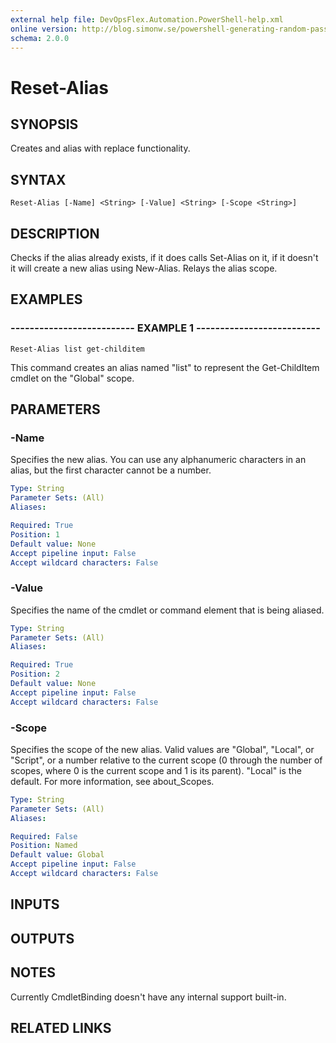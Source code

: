 ```yaml
---
external help file: DevOpsFlex.Automation.PowerShell-help.xml
online version: http://blog.simonw.se/powershell-generating-random-password-for-active-directory/
schema: 2.0.0
---
```


# Reset-Alias

## SYNOPSIS
Creates and alias with replace functionality.

## SYNTAX

```
Reset-Alias [-Name] <String> [-Value] <String> [-Scope <String>]
```

## DESCRIPTION
Checks if the alias already exists, if it does calls Set-Alias on it, if it doesn't it will create a new alias using New-Alias.
Relays the alias scope.

## EXAMPLES

### -------------------------- EXAMPLE 1 --------------------------
```
Reset-Alias list get-childitem
```

This command creates an alias named "list" to represent the Get-ChildItem cmdlet on the "Global" scope.

## PARAMETERS

### -Name
Specifies the new alias.
You can use any alphanumeric characters in an alias, but the first character cannot be a number.

```yaml
Type: String
Parameter Sets: (All)
Aliases: 

Required: True
Position: 1
Default value: None
Accept pipeline input: False
Accept wildcard characters: False
```

### -Value
Specifies the name of the cmdlet or command element that is being aliased.

```yaml
Type: String
Parameter Sets: (All)
Aliases: 

Required: True
Position: 2
Default value: None
Accept pipeline input: False
Accept wildcard characters: False
```

### -Scope
Specifies the scope of the new alias.
Valid values are "Global", "Local", or "Script", or a number relative to the current scope (0 through the number of scopes, where 0 is the current scope and 1 is its parent).
"Local" is the default.
For more information, see about_Scopes.

```yaml
Type: String
Parameter Sets: (All)
Aliases: 

Required: False
Position: Named
Default value: Global
Accept pipeline input: False
Accept wildcard characters: False
```

## INPUTS

## OUTPUTS

## NOTES
Currently CmdletBinding doesn't have any internal support built-in.

## RELATED LINKS

